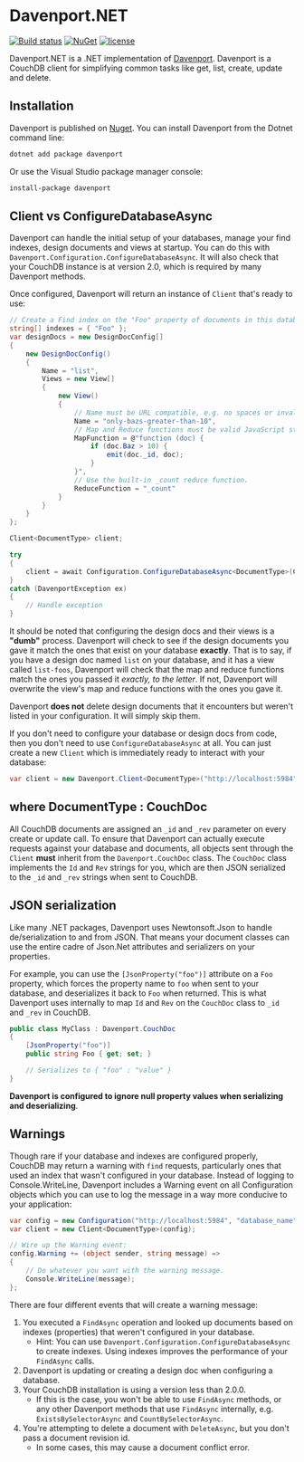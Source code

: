# Davenport.NET

[![Build status](https://ci.appveyor.com/api/projects/status/8cy7l4f582fnuf9g/branch/master?svg=true)](https://ci.appveyor.com/project/nozzlegear/davenport-net/branch/master)
[![NuGet](https://img.shields.io/nuget/v/Davenport.svg?maxAge=3600)](https://www.nuget.org/packages/Davenport/)
[![license](https://img.shields.io/github/license/nozzlegear/davenport.net.svg?maxAge=3600)](https://raw.githubusercontent.com/nozzlegear/davenport.net/master/LICENSE)

Davenport.NET is a .NET implementation of [Davenport](https://github.com/nozzlegear/davenport). Davenport is a CouchDB client for simplifying common tasks like get, list, create, update and delete.

## Installation

Davenport is published on [Nuget](https://nuget.org/packages/davenport). You can install Davenport from the Dotnet command line:

```sh
dotnet add package davenport
```

Or use the Visual Studio package manager console:

```sh
install-package davenport
```

## Client vs ConfigureDatabaseAsync

Davenport can handle the initial setup of your databases, manage your find indexes, design documents and views at startup. You can do this with `Davenport.Configuration.ConfigureDatabaseAsync`. It will also check that your CouchDB instance is at version 2.0, which is required by many Davenport methods.

Once configured, Davenport will return an instance of `Client` that's ready to use:

```cs
// Create a Find index on the "Foo" property of documents in this database.
string[] indexes = { "Foo" };
var designDocs = new DesignDocConfig[] 
{
    new DesignDocConfig()
    {
        Name = "list",
        Views = new View[]
        {
            new View()
            {
                // Name must be URL compatible, e.g. no spaces or invalid URL characters.
                Name = "only-bazs-greater-than-10",
                // Map and Reduce functions must be valid JavaScript strings.
                MapFunction = @"function (doc) {
                    if (doc.Baz > 10) {
                        emit(doc._id, doc);
                    }
                }",
                // Use the built-in _count reduce function.
                ReduceFunction = "_count"
            }
        }
    }
};

Client<DocumentType> client;

try
{
    client = await Configuration.ConfigureDatabaseAsync<DocumentType>(Config, indexes, designDocs);
}
catch (DavenportException ex)
{
    // Handle exception
}
```

It should be noted that configuring the design docs and their views is a **"dumb"** process. Davenport will check to see if the design documents you gave it match the ones that exist on your database **exactly**. That is to say, if you have a design doc named `list` on your database, and it has a view called `list-foos`, Davenport will check that the map and reduce functions match the ones you passed it *exactly, to the letter*. If not, Davenport will overwrite the view's map and reduce functions with the ones you gave it. 

Davenport **does not** delete design documents that it encounters but weren't listed in your configuration. It will simply skip them.

If you don't need to configure your database or design docs from code, then you don't need to use `ConfigureDatabaseAsync` at all. You can just create a new `Client` which is immediately ready to interact with your database:

```cs
var client = new Davenport.Client<DocumentType>("http://localhost:5984", "my_database_name");
```

## where DocumentType : CouchDoc

All CouchDB documents are assigned an `_id` and `_rev` parameter on every create or update call. To ensure that Davenport can actually execute requests against your database and documents, all objects sent through the `Client` **must** inherit from the `Davenport.CouchDoc` class. The `CouchDoc` class implements the `Id` and `Rev` strings for you, which are then JSON serialized to the `_id` and `_rev` strings when sent to CouchDB.

## JSON serialization

Like many .NET packages, Davenport uses Newtonsoft.Json to handle de/serialization to and from JSON. That means your document classes can use the entire cadre of Json.Net attributes and serializers on your properties. 

For example, you can use the `[JsonProperty("foo")]` attribute on a `Foo` property, which forces the property name to `foo` when sent to your database, and deserializes it back to `Foo` when returned. This is what Davenport uses internally to map `Id` and `Rev` on the `CouchDoc` class to `_id` and `_rev` in CouchDB.

```cs
public class MyClass : Davenport.CouchDoc
{
    [JsonProperty("foo")]
    public string Foo { get; set; }

    // Serializes to { "foo" : "value" }
}
```

**Davenport is configured to ignore null property values when serializing and deserializing**. 

## Warnings

Though rare if your database and indexes are configured properly, CouchDB may return a warning with `find` requests, particularly ones that used an index that wasn't configured in your database. Instead of logging to Console.WriteLine, Davenport includes a Warning event on all Configuration objects which you can use to log the message in a way more conducive to your application:

```cs
var config = new Configuration("http://localhost:5984", "database_name");
var client = new Client<DocumentType>(config);

// Wire up the Warning event:
config.Warning += (object sender, string message) => 
{
    // Do whatever you want with the warning message.
    Console.WriteLine(message);
};
```

There are four different events that will create a warning message:

1. You executed a `FindAsync` operation and looked up documents based on indexes (properties) that weren't configured in your database. 
    - Hint: You can use `Davenport.Configuration.ConfigureDatabaseAsync` to create indexes. Using indexes improves the performance of your `FindAsync` calls.
2. Davenport is updating or creating a design doc when configuring a database.
3. Your CouchDB installation is using a version less than 2.0.0.
    - If this is the case, you won't be able to use `FindAsync` methods, or any other Davenport methods that use `FindAsync` internally, e.g. `ExistsBySelectorAsync` and `CountBySelectorAsync`.
4. You're attempting to delete a document with `DeleteAsync`, but you don't pass a document revision id.
    - In some cases, this may cause a document conflict error.

